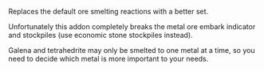
Replaces the default ore smelting reactions with a better set.

Unfortunately this addon completely breaks the metal ore embark indicator and stockpiles
(use economic stone stockpiles instead).

Galena and tetrahedrite may only be smelted to one metal at a time, so you need to decide which
metal is more important to your needs.
